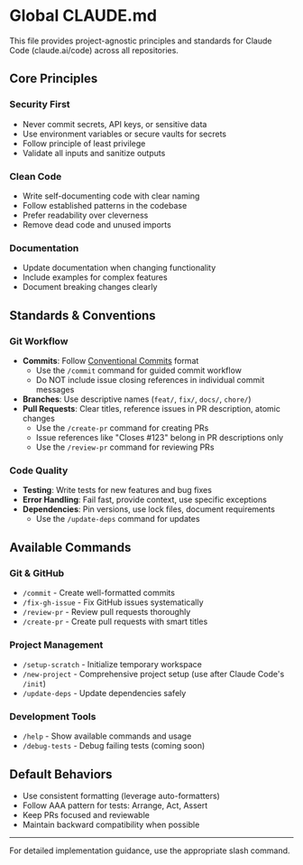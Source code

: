 # Global CLAUDE.md

This file provides project-agnostic principles and standards for Claude Code (claude.ai/code) across all repositories.

## Core Principles

### Security First

- Never commit secrets, API keys, or sensitive data
- Use environment variables or secure vaults for secrets
- Follow principle of least privilege
- Validate all inputs and sanitize outputs

### Clean Code

- Write self-documenting code with clear naming
- Follow established patterns in the codebase
- Prefer readability over cleverness
- Remove dead code and unused imports

### Documentation

- Update documentation when changing functionality
- Include examples for complex features
- Document breaking changes clearly

## Standards & Conventions

### Git Workflow

- **Commits**: Follow [Conventional Commits](https://www.conventionalcommits.org/) format
  - Use the `/commit` command for guided commit workflow
  - Do NOT include issue closing references in individual commit messages
- **Branches**: Use descriptive names (`feat/`, `fix/`, `docs/`, `chore/`)
- **Pull Requests**: Clear titles, reference issues in PR description, atomic changes
  - Use the `/create-pr` command for creating PRs
  - Issue references like "Closes #123" belong in PR descriptions only
  - Use the `/review-pr` command for reviewing PRs

### Code Quality

- **Testing**: Write tests for new features and bug fixes
- **Error Handling**: Fail fast, provide context, use specific exceptions
- **Dependencies**: Pin versions, use lock files, document requirements
  - Use the `/update-deps` command for updates

## Available Commands

### Git & GitHub

- `/commit` - Create well-formatted commits
- `/fix-gh-issue` - Fix GitHub issues systematically
- `/review-pr` - Review pull requests thoroughly
- `/create-pr` - Create pull requests with smart titles

### Project Management

- `/setup-scratch` - Initialize temporary workspace
- `/new-project` - Comprehensive project setup (use after Claude Code's `/init`)
- `/update-deps` - Update dependencies safely

### Development Tools

- `/help` - Show available commands and usage
- `/debug-tests` - Debug failing tests (coming soon)

## Default Behaviors

- Use consistent formatting (leverage auto-formatters)
- Follow AAA pattern for tests: Arrange, Act, Assert
- Keep PRs focused and reviewable
- Maintain backward compatibility when possible

---

For detailed implementation guidance, use the appropriate slash command.
